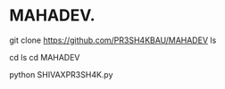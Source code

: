 # MAHADEV. 
git clone https://github.com/PR3SH4KBAU/MAHADEV
ls


cd 
ls
cd MAHADEV 

python SHIVAXPR3SH4K.py
